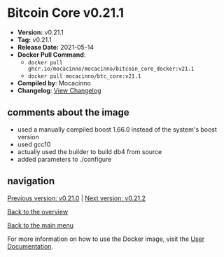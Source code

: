 # Bitcoin Core v0.21.1

- **Version:** v0.21.1
- **Tag:** v0.21.1
- **Release Date:** 2021-05-14
- **Docker Pull Command**:
  - `docker pull ghcr.io/mocacinno/mocacinno/bitcoin_core_docker:v21.1`
  - `docker pull mocacinno/btc_core:v21.1`
- **Compiled by**: Mocacinno
- **Changelog**: [View Changelog](https://github.com/bitcoin/bitcoin/blob/v0.21.1/doc/release-notes.md)

## comments about the image

- used a manually compiled boost 1.66.0 instead of the system's boost version
- used gcc10
- actually used the builder to build db4 from source
- added parameters to ./configure

## navigation

[Previous version: v0.21.0](./v21.0.md) | [Next version: v0.21.2](./v21.2.md)

[Back to the overview](./Readme.md)

[Back to the main menu](../Readme.md)

For more information on how to use the Docker image, visit the [User Documentation](../userdocs/Readme.md).

<!-- Google tag (gtag.js) -->
<script async src="https://www.googletagmanager.com/gtag/js?id=G-BPC6NC6FF9"></script>
<script>
  window.dataLayer = window.dataLayer || [];
  function gtag(){dataLayer.push(arguments);}
  gtag('js', new Date());

  gtag('config', 'G-BPC6NC6FF9');
</script>
